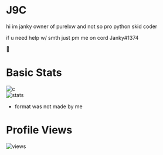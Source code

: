 # J9C

hi im janky owner of purelxw and not so pro python  skid coder


if u need help w/ smth just pm me on cord Janky#1374


🥀


# Basic Stats
![c](https://github-readme-stats.vercel.app/api/top-langs/?username=J9C&layout=compact&theme=dark) </br>
![stats](https://github-readme-stats.vercel.app/api?username=J9C&show_icons=true&theme=dark)

- format was not made by me

# Profile Views

![views](https://komarev.com/ghpvc/?username=Imaoo&label=views&color=0e75b6&style=flat)
